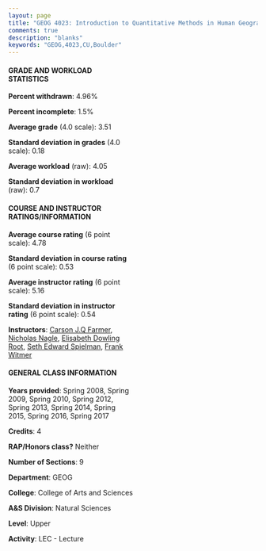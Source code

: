 ```yaml
---
layout: page
title: "GEOG 4023: Introduction to Quantitative Methods in Human Geography Statistics"
comments: true
description: "blanks"
keywords: "GEOG,4023,CU,Boulder"
---
```

<head>
<script src="https://ajax.googleapis.com/ajax/libs/jquery/2.1.3/jquery.min.js"></script>
<script src="https://dl.dropboxusercontent.com/s/pc42nxpaw1ea4o9/highcharts.js?dl=0"></script>
<!-- <script src="../assets/js/highcharts.js"></script> -->
<style type="text/css">@font-face {
	font-family: "Bebas Neue";
	src: url(https://www.filehosting.org/file/details/544349/BebasNeue Regular.otf) format("opentype");
	}
	h1.Bebas { 
		font-family: "Bebas Neue", Verdana, Tahoma;
	}
</style>
</head>
<body>
	<div id="container" style="float: right; width: 45%; height: 88%; margin-left: 2.5%; margin-right: 2.5%;"></div>
	<script language="JavaScript">
		$(document).ready(function() {
		var chart = {type: 'column'};
		var title = {text: 'Grade Distribution'};
		var xAxis = {categories: ['A','B','C','D','F'],crosshair: true};
		var yAxis = {min: 0,title: {text: 'Percentage'}};
		var tooltip = {headerFormat: '<center><b><span style="font-size:20px">{point.key}</span></b></center>',
		               pointFormat: '<td style="padding:0"><b>{point.y:.1f}%</b></td>',
		               footerFormat: '</table>',shared: true,useHTML: true};
		var plotOptions = {column: {pointPadding: 0.0,borderWidth: 0}};  
		var credits = {enabled: false};var series= [{name: 'Percent',data: [61.64,33.53,2.46,0.0,2.36,]}];
		var json = {};
		json.chart = chart;
		json.title = title;
		json.tooltip = tooltip;
		json.xAxis = xAxis;
		json.yAxis = yAxis;  
		json.series = series;
		json.plotOptions = plotOptions;  
		json.credits = credits;
		$('#container').highcharts(json);
	});
	</script>
</body>
			   
#### GRADE AND WORKLOAD STATISTICS

**Percent withdrawn**: 4.96%

**Percent incomplete**: 1.5%

**Average grade** (4.0 scale): 3.51

**Standard deviation in grades** (4.0 scale): 0.18

**Average workload** (raw): 4.05

**Standard deviation in workload** (raw): 0.7

#### COURSE AND INSTRUCTOR RATINGS/INFORMATION

**Average course rating** (6 point scale): 4.78

**Standard deviation in course rating** (6 point scale): 0.53

**Average instructor rating** (6 point scale): 5.16

**Standard deviation in instructor rating** (6 point scale): 0.54

**Instructors**: <a href='../../instructors/Carson_J.Q_Farmer'>Carson J.Q Farmer</a>, <a href='../../instructors/Nicholas_Nagle'>Nicholas Nagle</a>, <a href='../../instructors/Elisabeth_Dowling_Root'>Elisabeth Dowling Root</a>, <a href='../../instructors/Seth_Edward_Spielman'>Seth Edward Spielman</a>, <a href='../../instructors/Frank_Witmer'>Frank Witmer</a>

#### GENERAL CLASS INFORMATION

**Years provided**: Spring 2008, Spring 2009, Spring 2010, Spring 2012, Spring 2013, Spring 2014, Spring 2015, Spring 2016, Spring 2017

**Credits**: 4

**RAP/Honors class?** Neither

**Number of Sections**: 9

**Department**: GEOG

**College**: College of Arts and Sciences

**A&S Division**: Natural Sciences

**Level**: Upper

**Activity**: LEC - Lecture
